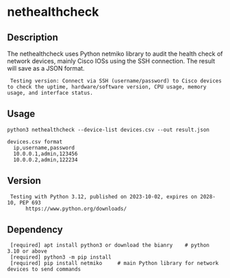 # nethealthcheck


## Description

The nethealthcheck uses Python netmiko library to audit the health check of network devices, mainly Cisco IOSs using the SSH connection. The result will save as a JSON format.

     Testing version: Connect via SSH (username/password) to Cisco devices to check the uptime, hardware/software version, CPU usage, memory usage, and interface status.

     
## Usage

    python3 nethealthcheck --device-list devices.csv --out result.json

    devices.csv format
      ip,username,password
      10.0.0.1,admin,123456
      10.0.0.2,admin,122234
    

## Version

     Testing with Python 3.12, published on 2023-10-02, expires on 2028-10, PEP 693
          https://www.python.org/downloads/


## Dependency

     [required] apt install python3 or download the bianry    # python 3.10 or above
     [required] python3 -m pip install        
     [required] pip install netmiko     # main Python library for network devices to send commands
